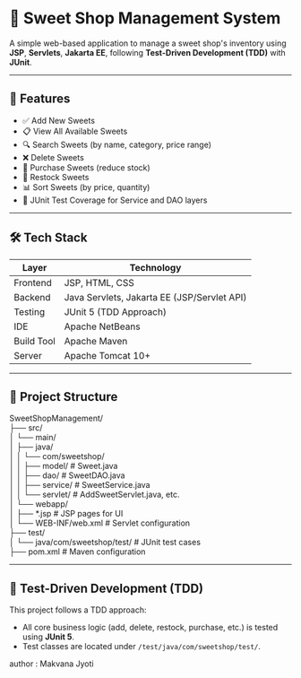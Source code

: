 # 🍬 Sweet Shop Management System

A simple web-based application to manage a sweet shop's inventory using **JSP**, **Servlets**, **Jakarta EE**, following **Test-Driven Development (TDD)** with **JUnit**.

---

## 🚀 Features

- ✅ Add New Sweets
- 📋 View All Available Sweets
- 🔍 Search Sweets (by name, category, price range)
- ❌ Delete Sweets
- 🛒 Purchase Sweets (reduce stock)
- 🔁 Restock Sweets
- 📊 Sort Sweets (by price, quantity)
- 🧪 JUnit Test Coverage for Service and DAO layers

---

## 🛠️ Tech Stack

| Layer         | Technology                          |
|---------------|--------------------------------------|
| Frontend      | JSP, HTML, CSS                      |
| Backend       | Java Servlets, Jakarta EE (JSP/Servlet API) |
| Testing       | JUnit 5 (TDD Approach)              |
| IDE           | Apache NetBeans                     |
| Build Tool    | Apache Maven                        |
| Server        | Apache Tomcat 10+                   |

---

## 📂 Project Structure

SweetShopManagement/ <br>
├── src/<br>
│ └── main/<br>
│ ├── java/<br>
│ │ └── com/sweetshop/<br>
│ │ ├── model/ # Sweet.java<br>
│ │ ├── dao/ # SweetDAO.java<br>
│ │ ├── service/ # SweetService.java<br>
│ │ └── servlet/ # AddSweetServlet.java, etc.<br>
│ └── webapp/<br>
│ ├── *.jsp # JSP pages for UI<br>
│ └── WEB-INF/web.xml # Servlet configuration<br>
├── test/<br>
│ └── java/com/sweetshop/test/ # JUnit test cases<br>
├── pom.xml # Maven configuration<br>


---

## 🧪 Test-Driven Development (TDD)

This project follows a TDD approach:
- All core business logic (add, delete, restock, purchase, etc.) is tested using **JUnit 5**.
- Test classes are located under `/test/java/com/sweetshop/test/`.

author : Makvana Jyoti
